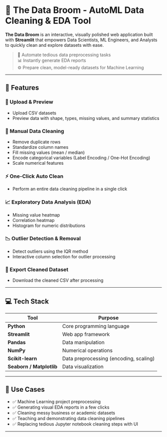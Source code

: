 # 🧹 The Data Broom - AutoML Data Cleaning & EDA Tool

**The Data Broom** is an interactive, visually polished web application built with **Streamlit** that empowers Data Scientists, ML Engineers, and Analysts to quickly clean and explore datasets with ease.

> 🚀 Automate tedious data preprocessing tasks  
> 📊 Instantly generate EDA reports  
> ⚙️ Prepare clean, model-ready datasets for Machine Learning

---

## 🧰 Features

### 📂 Upload & Preview
- Upload CSV datasets
- Preview data with shape, types, missing values, and summary statistics

### 🧼 Manual Data Cleaning
- Remove duplicate rows
- Standardize column names
- Fill missing values (mean / median)
- Encode categorical variables (Label Encoding / One-Hot Encoding)
- Scale numerical features

### ⚡ One-Click Auto Clean
- Perform an entire data cleaning pipeline in a single click

### 📈 Exploratory Data Analysis (EDA)
- Missing value heatmap
- Correlation heatmap
- Histogram for numeric distributions

### 📉 Outlier Detection & Removal
- Detect outliers using the IQR method
- Interactive column selection for outlier processing

### 💾 Export Cleaned Dataset
- Download the cleaned CSV after processing

---

## 💻 Tech Stack

| Tool | Purpose |
|------|---------|
| **Python** | Core programming language |
| **Streamlit** | Web app framework |
| **Pandas** | Data manipulation |
| **NumPy** | Numerical operations |
| **Scikit-learn** | Data preprocessing (encoding, scaling) |
| **Seaborn / Matplotlib** | Data visualization |

---

## 🎯 Use Cases

- ✅ Machine Learning project preprocessing  
- ✅ Generating visual EDA reports in a few clicks  
- ✅ Cleaning messy business or academic datasets  
- ✅ Teaching and demonstrating data cleaning pipelines  
- ✅ Replacing tedious Jupyter notebook cleaning steps with UI  

---
